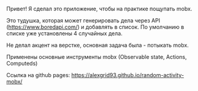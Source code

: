 Привет! Я сделал это приложение, чтобы на практике пощупать mobx. 

Это тудушка, которая может генерировать дела через API (https://www.boredapi.com/) и добавлять в список. По умолчанию в списке уже установлены 4 случайных дела.

Не делал акцент на верстке, основная задача была - потыкать mobx.

Применены основные инструменты mobx (Observable state, Actions, Computeds)

Ссылка на github pages: https://alexgrid93.github.io/random-activity-mobx/
